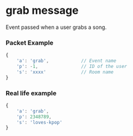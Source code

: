 # grab message

Event passed when a user grabs a song.


### Packet Example

```js
{
    'a': 'grab',            // Event name
    'p': -1,                // ID of the user
    's': 'xxxx'             // Room name
}
```
### Real life example
```js
{
    'a': 'grab',
    'p': 2348789,
    's': 'loves-kpop'
}
```
